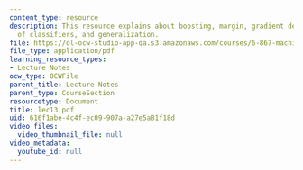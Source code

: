 ```yaml
---
content_type: resource
description: This resource explains about boosting, margin, gradient descent, complexity
  of classifiers, and generalization.
file: https://ol-ocw-studio-app-qa.s3.amazonaws.com/courses/6-867-machine-learning-fall-2006/616f1abe4c4fec09907aa27e5a81f18d_lec13.pdf
file_type: application/pdf
learning_resource_types:
- Lecture Notes
ocw_type: OCWFile
parent_title: Lecture Notes
parent_type: CourseSection
resourcetype: Document
title: lec13.pdf
uid: 616f1abe-4c4f-ec09-907a-a27e5a81f18d
video_files:
  video_thumbnail_file: null
video_metadata:
  youtube_id: null
---
```

